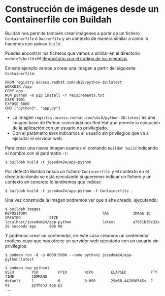 # Construcción de imágenes desde un Containerfile con Buildah

Buildah nos permite también crear imágenes a partir de un fichero `Containerfile` o `Dockerfile` y un contexto de manera similar a como lo hacemos con `podman build`. 

Puedes encontrar los ficheros que vamos a utilizar en el directorio `modulo9/build` del [Repositorio con el código de los ejemplos](https://github.com/josedom24/ejemplos_curso_podman_ow)

En este ejemplo vamos a crear una imagen a partir del siguiente `Containerfile`:

```
FROM registry.access.redhat.com/ubi8/python-38:latest
WORKDIR /app
COPY app .
RUN python -m pip install -r requirements.txt
USER 1001 
EXPOSE 5000
CMD ["python3", "app.py"]
```

* La imagen `registry.access.redhat.com/ubi8/python-38:latest` es una imagen base de Python construida por Red Hat que permite la ejecución de la aplicación con un usuario no privilegiado.
* Con el parámetro `USER` indicamos el usuario sin privilegios que va a ejecutar el servidor web.

Para crear una nueva imagen usamos el comando `buildah build` indicando el nombre con el parámetro `-t`:

```
$ buildah build -t josedom24/app-python
```

Por defecto Buildah busca un fichero `Containerfile` y el contexto en el directorio donde se está ejecutando si queremos indicar un fichero y un contexto en concreto lo tendremos que indicar:

```
$ buildah build -t josedom24/app-python -f Containerfile .
```

Una vez construida la imagen podremos ver que s eha creado, ejecutando:

```
$ buildah images
REPOSITORY                                  TAG           IMAGE ID       CREATED             SIZE
localhost/josedom24/app-python              latest        a7951b30c32a   28 seconds ago      906 MB
```

Y podemos crear un contenedor, en este caso creamos un contenedor rootless cuyo que nos ofrece un servidor web ejecutado con un usuario sin privilegios:

```
$ podman run -d -p 8000:5000 --name python1 josedom24/app-python:latest

$ podman top python1
USER        PID         PPID        %CPU        ELAPSED           TTY         TIME        COMMAND
default     1           0           0.000       29m58.442890345s  ?           0s          python3 app.py 
...
```

